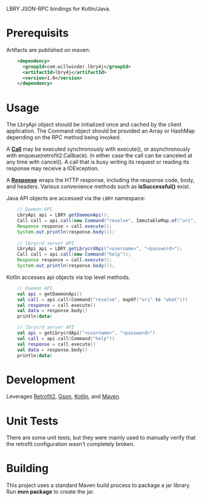 LBRY JSON-RPC bindings for Kotlin/Java.

# Prerequisits

Artifacts are published on maven:
```xml
    <dependency>
      <groupId>com.willwinder.lbry4j</groupId>
      <artifactId>lbry4j</artifactId>
      <version>1.0</version>
    </dependency>
```

# Usage

The LbryApi object should be initialized once and cached by the client application. The Command object should be provided an Array or HashMap depending on the RPC method being invoked.

A [**Call**](https://square.github.io/retrofit/2.x/retrofit/retrofit2/Call.html) may be executed synchronously with execute(), or asynchronously with enqueue(retrofit2.Callback<T>). In either case the call can be canceled at any time with cancel(). A call that is busy writing its request or reading its response may receive a IOException.

A [**Response**](https://square.github.io/retrofit/2.x/retrofit/retrofit2/Response.html) wraps the HTTP response, including the response code, body, and headers. Various convenience methods such as **isSuccessful()** exist.

Java API objects are accessed via the `LBRY` namespace:
```java
    // Daemon API
    LbryApi api = LBRY.getDaemonApi();
    Call call = api.call(new Command("resolve", ImmutableMap.of("uri", "what")));
    Response response = call.execute();
    System.out.println(response.body());
 
    // lbrycrd server API
    LbryApi api = LBRY.getLbrycrdApi("<username>", "<password>");
    Call call = api.call(new Command("help"));
    Response response = call.execute();
    System.out.println(response.body());
```

Kotlin accesses api objects via top level methods.
```kotlin
    // Daemon API
    val api = getDaemonApi()
    val call = api.call(Command("resolve", mapOf("uri" to "what")))
    val response = call.execute()
    val data = response.body()
    println(data)

    // lbrycrd server API
    val api = getLbrycrdApi("<username>", "<password>")
    val call = api.call(Command("help"))
    val response = call.execute()
    val data = response.body()
    println(data)
 ```

# Development

Leverages [Retrofit2](http://square.github.io/retrofit/), [Gson](https://github.com/google/gson), [Kotlin](https://kotlinlang.org/), and [Maven](https://maven.apache.org/).

# Unit Tests

There are some unit tests, but they were mainly used to manually verify that the retrofit configuration wasn't completely broken.

# Building

This project uses a standard Maven build process to package a jar library. Run **mvn package** to create the jar.

